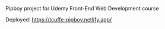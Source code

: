 Pipboy project for Udemy Front-End Web Development course

Deployed: https://tcuffe-pipboy.netlify.app/

